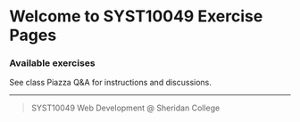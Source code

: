 # Welcome to SYST10049 Exercise Pages


### Available exercises


See class Piazza Q&amp;A for instructions and discussions.




---

> SYST10049 Web Development @ Sheridan College


